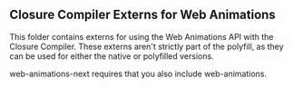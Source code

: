 
Closure Compiler Externs for Web Animations
-------------------------------------------

This folder contains externs for using the Web Animations API with the Closure
Compiler. These externs aren't strictly part of the polyfill, as they can be
used for either the native or polyfilled versions.

web-animations-next requires that you also include web-animations.

